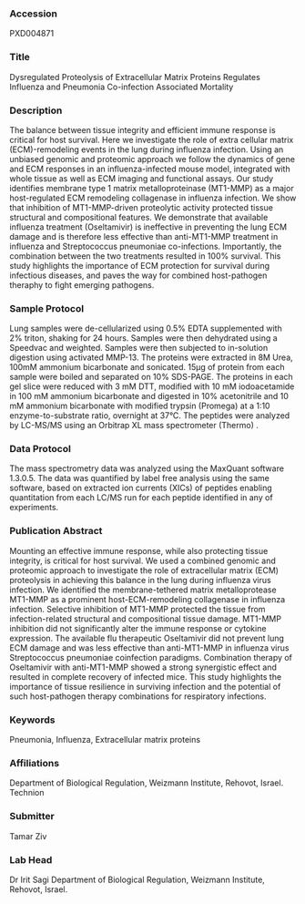 ### Accession
PXD004871

### Title
Dysregulated Proteolysis of Extracellular Matrix Proteins Regulates Influenza and Pneumonia Co-infection Associated Mortality

### Description
The balance between tissue integrity and efficient immune response is critical for host survival. Here we investigate the role of extra cellular matrix (ECM)-remodeling events in the lung during influenza infection. Using an unbiased genomic and proteomic approach we follow the dynamics of gene and ECM responses in an influenza-infected mouse model, integrated with whole tissue as well as ECM imaging and functional assays. Our study identifies membrane type 1 matrix metalloproteinase (MT1-MMP) as a major host-regulated ECM remodeling collagenase in influenza infection. We show that inhibition of MT1-MMP-driven proteolytic activity protected tissue structural and compositional features. We demonstrate that available influenza treatment (Oseltamivir) is ineffective in preventing the lung ECM damage and is therefore less effective than anti-MT1-MMP treatment in influenza and Streptococcus pneumoniae co-infections. Importantly, the combination between the two treatments resulted in 100% survival. This study highlights the importance of ECM protection for survival during infectious diseases, and paves the way for combined host-pathogen theraphy to fight emerging pathogens.

### Sample Protocol
Lung samples were de-cellularized using 0.5% EDTA supplemented with 2% triton, shaking for 24 hours. Samples were then dehydrated using a Speedvac and weighted. Samples were then subjected to in-solution digestion using activated MMP-13. The proteins were extracted in 8M Urea, 100mM ammonium bicarbonate and sonicated. 15µg of protein from each sample were boiled and separated on 10% SDS-PAGE.  The proteins in each gel slice were reduced with 3 mM DTT,  modified with 10 mM iodoacetamide in 100 mM ammonium bicarbonate  and digested in 10% acetonitrile and 10 mM ammonium bicarbonate with modified trypsin (Promega) at a 1:10 enzyme-to-substrate ratio, overnight at 37°C. The peptides were analyzed by LC-MS/MS using an Orbitrap XL mass spectrometer (Thermo) .

### Data Protocol
The mass spectrometry data was analyzed using the MaxQuant software 1.3.0.5. The data was quantified by label free analysis using the same software, based on extracted ion currents (XICs) of peptides enabling quantitation from each LC/MS run for each peptide identified in any of experiments.

### Publication Abstract
Mounting an effective immune response, while also protecting tissue integrity, is critical for host survival.&#xa0;We used a combined genomic and proteomic approach to investigate the role of extracellular matrix (ECM) proteolysis in achieving this balance in the lung during influenza virus infection. We identified the membrane-tethered matrix metalloprotease MT1-MMP as a prominent host-ECM-remodeling collagenase in influenza infection. Selective inhibition of MT1-MMP protected the tissue from infection-related structural and compositional tissue damage. MT1-MMP inhibition did not significantly alter the immune response or cytokine expression. The available flu therapeutic Oseltamivir did not prevent lung ECM damage and was less effective than anti-MT1-MMP in influenza virus Streptococcus pneumoniae coinfection paradigms. Combination therapy of Oseltamivir with anti-MT1-MMP showed a strong synergistic effect and resulted in complete recovery of infected mice. This study highlights the importance of tissue resilience in surviving infection and the potential of such host-pathogen therapy combinations for respiratory infections.

### Keywords
Pneumonia, Influenza, Extracellular matrix proteins

### Affiliations
Department of Biological Regulation, Weizmann Institute, Rehovot, Israel.
Technion

### Submitter
Tamar Ziv

### Lab Head
Dr Irit Sagi
Department of Biological Regulation, Weizmann Institute, Rehovot, Israel.


